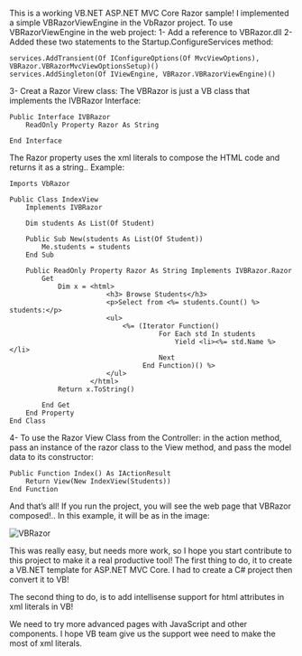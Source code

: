 This is a working VB.NET ASP.NET MVC Core Razor sample!
I implemented a simple VBRazorViewEngine in the VbRazor project. 
To use VBRazorViewEngine in the web project:
1- Add a reference to VBRazor.dll
2- Added these two statements to the Startup.ConfigureServices method:
```VB.NET
services.AddTransient(Of IConfigureOptions(Of MvcViewOptions), VBRazor.VBRazorMvcViewOptionsSetup)()
services.AddSingleton(Of IViewEngine, VBRazor.VBRazorViewEngine)()
```

3- Creat a Razor Virew  class:
The VBRazor is just a VB class that implements the IVBRazor Interface:
```VB.NET
Public Interface IVBRazor
    ReadOnly Property Razor As String

End Interface
```

The Razor property uses the xml literals to compose the HTML code and returns it as a string.. Example:
```VB.NET
Imports VbRazor

Public Class IndexView
    Implements IVBRazor

    Dim students As List(Of Student)

    Public Sub New(students As List(Of Student))
        Me.students = students
    End Sub

    Public ReadOnly Property Razor As String Implements IVBRazor.Razor
        Get
            Dim x = <html>
                        <h3> Browse Students</h3>
                        <p>Select from <%= students.Count() %> students:</p>
                        <ul>
                            <%= (Iterator Function()
                                     For Each std In students
                                         Yield <li><%= std.Name %></li>
                                     Next
                                 End Function)() %>
                        </ul>
                    </html>
            Return x.ToString()

        End Get
    End Property
End Class
```

4- To use the Razor View Class from the Controller:
in the action method, pass an instance of the razor class to the View method, and pass the model data to its constructor:
```VB.NET
Public Function Index() As IActionResult
    Return View(New IndexView(Students))
End Function
```

And that’s all!
If you run the project, you will see the web page that VBRazor composed!.. In this example, it will be as in the image:

![VBRazor](https://user-images.githubusercontent.com/48354902/54750257-bcde8280-4bdf-11e9-9692-a12a989edc15.jpg)


This was really easy, but needs more work, so I hope you start contribute to this project to make it a real productive tool!
The first thing to do, it to create a VB.NET template for ASP.NET MVC Core. I had to create a C# project then convert it to VB!

The second thing to do, is to add intellisense support for html attributes in xml literals in VB!

We need to try more advanced pages with JavaScript and other components. I hope VB team give us the support wee need to make the most of xml literals.

